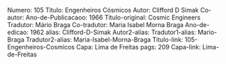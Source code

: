 Numero: 105
Titulo: Engenheiros Cósmicos
Autor: Clifford D Simak
Co-autor: 
Ano-de-Publicacaoo: 1966
Titulo-original: Cosmic Engineers
Tradutor: Mário Braga
Co-tradutor: Maria Isabel Morna Braga
Ano-de-edicao: 1962
alias: Clifford-D-Simak
Autor2-alias: 
Tradutor1-alias: Mario-Braga
Tradutor2-alias: Maria-Isabel-Morna-Braga
Titulo-link: 105-Engenheiros-Cosmicos
Capa: Lima de Freitas
pags: 209
Capa-link: Lima-de-Freitas